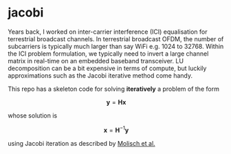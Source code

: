 # jacobi

Years back, I worked on inter-carrier interference (ICI) equalisation for terrestrial broadcast channels. In terrestrial broadcast OFDM, the number of subcarriers is typically much larger than say WiFi e.g. 1024 to 32768. Within the ICI problem formulation, we typically need to invert a large channel matrix in real-time on an embedded baseband transceiver. LU decomposition can be a bit expensive in terms of compute, but luckily approximations such as the Jacobi iterative method come handy.

This repo has a skeleton code for solving **iteratively** a problem of the form

```math
\textbf{y} = \textbf{H} \textbf{x}
```
whose solution is
```math
\textbf{x} = \textbf{H}^{-1} \textbf{y}
```

using Jacobi iteration as described by [Molisch et al.](https://doi.org/10.1109/TVT.2007.897628)
